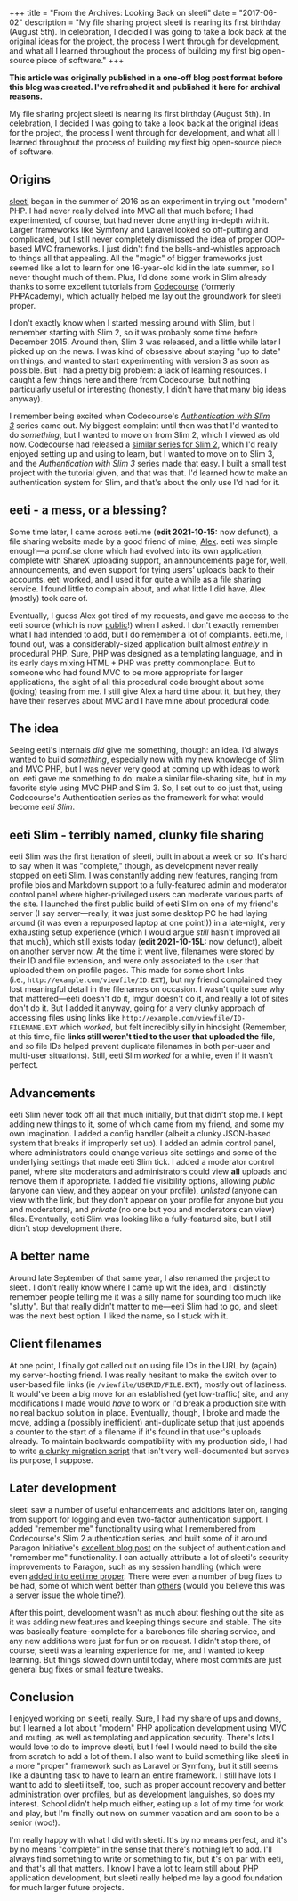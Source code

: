 +++
title = "From the Archives: Looking Back on sleeti"
date = "2017-06-02"
description = "My file sharing project sleeti is nearing its first birthday (August 5th). In celebration, I decided I was going to take a look back at the original ideas for the project, the process I went through for development, and what all I learned throughout the process of building my first big open-source piece of software."
+++

**This article was originally published in a one-off blog post format before this blog was created. I've refreshed it and published it here for archival reasons.**

My file sharing project sleeti is nearing its first birthday (August 5th). In celebration, I decided I was going to take a look back at the original ideas for the project, the process I went through for development, and what all I learned throughout the process of building my first big open-source piece of software.

## Origins

[sleeti](https://github.com/BytewaveMLP/sleeti) began in the summer of 2016 as an experiment in trying out "modern" PHP. I had never really delved into MVC all that much before; I had experimented, of course, but had never done anything in-depth with it. Larger frameworks like Symfony and Laravel looked so off-putting and complicated, but I still never completely dismissed the idea of proper OOP-based MVC frameworks. I just didn't find the bells-and-whistles approach to things all that appealing. All the "magic" of bigger frameworks just seemed like a lot to learn for one 16-year-old kid in the late summer, so I never thought much of them. Plus, I'd done some work in Slim already thanks to some excellent tutorials from [Codecourse](https://www.youtube.com/user/phpacademy) (formerly PHPAcademy), which actually helped me lay out the groundwork for sleeti proper.

I don't exactly know when I started messing around with Slim, but I remember starting with Slim 2, so it was probably some time before December 2015. Around then, Slim 3 was released, and a little while later I picked up on the news. I was kind of obsessive about staying "up to date" on things, and wanted to start experimenting with version 3 as soon as possible. But I had a pretty big problem: a lack of learning resources. I caught a few things here and there from Codecourse, but nothing particularly useful or interesting (honestly, I didn't have that many big ideas anyway).

I remember being excited when Codecourse's [*Authentication with Slim 3*](https://www.youtube.com/watch?v=RhcQXFeor9g&list=PLfdtiltiRHWGc_yY90XRdq6mRww042aEC) series came out. My biggest complaint until then was that I'd wanted to do *something*, but I wanted to move on from Slim 2, which I viewed as old now. Codecourse had released a [similar series for Slim 2](https://www.youtube.com/watch?v=YXKCNgfdAAM&list=PLfdtiltiRHWGKUvioJly40RJZchSG2-34), which I'd really enjoyed setting up and using to learn, but I wanted to move on to Slim 3, and the *Authentication with Slim 3* series made that easy. I built a small test project with the tutorial given, and that was that. I'd learned how to make an authentication system for Slim, and that's about the only use I'd had for it.

## eeti - a mess, or a blessing?

Some time later, I came across eeti.me (**edit 2021-10-15:** now defunct), a file sharing website made by a good friend of mine, [Alex](https://alexandra.moe/). eeti was simple enough—a pomf.se clone which had evolved into its own application, complete with ShareX uploading support, an announcements page for, well, announcements, and even support for tying users' uploads back to their accounts. eeti worked, and I used it for quite a while as a file sharing service. I found little to complain about, and what little I did have, Alex (mostly) took care of.

Eventually, I guess Alex got tired of my requests, and gave me access to the eeti source (which is now [public](https://github.com/BookHorseSoftware/eeti.me)!) when I asked. I don't exactly remember what I had intended to add, but I do remember a lot of complaints. eeti.me, I found out, was a considerably-sized application built almost *entirely* in procedural PHP. Sure, PHP was designed as a templating language, and in its early days mixing HTML + PHP was pretty commonplace. But to someone who had found MVC to be more appropriate for larger applications, the sight of all this procedural code brought about some (joking) teasing from me. I still give Alex a hard time about it, but hey, they have their reserves about MVC and I have mine about procedural code.

## The idea

Seeing eeti's internals *did* give me something, though: an idea. I'd always wanted to build *something*, especially now with my new knowledge of Slim and MVC PHP, but I was never very good at coming up with ideas to work on. eeti gave me something to do: make a similar file-sharing site, but in *my* favorite style using MVC PHP and Slim 3. So, I set out to do just that, using Codecourse's Authentication series as the framework for what would become *eeti Slim*.

## eeti Slim - terribly named, clunky file sharing

eeti Slim was the first iteration of sleeti, built in about a week or so. It's hard to say when it was "complete," though, as development never really stopped on eeti Slim. I was constantly adding new features, ranging from profile bios and Markdown support to a fully-featured admin and moderator control panel where higher-privileged users can moderate various parts of the site. I launched the first public build of eeti Slim on one of my friend's server (I say server—really, it was just some desktop PC he had laying around (it was even a repurposed laptop at one point!)) in a late-night, very exhausting setup experience (which I would argue *still* hasn't improved all that much), which still exists today (**edit 2021-10-15L:** now defunct), albeit on another server now. At the time it went live, filenames were stored by their ID and file extension, and were only associated to the user that uploaded them on profile pages. This made for some short links (i.e., `http://example.com/viewfile/ID.EXT`), but my friend complained they lost meaningful detail in the filenames on occasion. I wasn't quite sure why that mattered—eeti doesn't do it, Imgur doesn't do it, and really a lot of sites don't do it. But I added it anyway, going for a very clunky approach of accessing files using links like `http://example.com/viewfile/ID-FILENAME.EXT` which *worked*, but felt incredibly silly in hindsight (Remember, at this time, file **links still weren't tied to the user that uploaded the file**, and so file IDs helped prevent duplicate filenames in both per-user and multi-user situations). Still, eeti Slim *worked* for a while, even if it wasn't perfect.

## Advancements

eeti Slim never took off all that much initially, but that didn't stop me. I kept adding new things to it, some of which came from my friend, and some my own imagination. I added a config handler (albeit a clunky JSON-based system that breaks if improperly set up). I added an admin control panel, where administrators could change various site settings and some of the underlying settings that made eeti Slim tick. I added a moderator control panel, where site moderators and administrators could view **all** uploads and remove them if appropriate. I added file visibility options, allowing *public* (anyone can view, and they appear on your profile), *unlisted* (anyone can view with the link, but they don't appear on your profile for anyone but you and moderators), and *private* (no one but you and moderators can view) files. Eventually, eeti Slim was looking like a fully-featured site, but I still didn't stop development there.

## A better name

Around late September of that same year, I also renamed the project to sleeti. I don't really know where I came up wit the idea, and I distinctly remember people telling me it was a silly name for sounding too much like "slutty". But that really didn't matter to me—eeti Slim had to go, and sleeti was the next best option. I liked the name, so I stuck with it.

## Client filenames

At one point, I finally got called out on using file IDs in the URL by (again) my server-hosting friend. I was really hesitant to make the switch over to user-based file links (ie `/viewfile/USERID/FILE.EXT`), mostly out of laziness. It would've been a big move for an established (yet low-traffic( site, and any modifications I made would *have* to work or I'd break a production site with no real backup solution in place. Eventually, though, I broke and made the move, adding a (possibly inefficient) anti-duplicate setup that just appends a counter to the start of a filename if it's found in that user's uploads already. To maintain backwards compatibility with my production side, I had to write [a clunky migration script](https://github.com/BytewaveMLP/sleeti/issues/3) that isn't very well-documented but serves its purpose, I suppose.

## Later development

sleeti saw a number of useful enhancements and additions later on, ranging from support for logging and even two-factor authentication support. I added "remember me" functionality using what I remembered from Codecourse's Slim 2 authentication series, and built some of it around Paragon Initiative's [excellent blog post](https://paragonie.com/blog/2015/04/secure-authentication-php-with-long-term-persistence#title.2.1) on the subject of authentication and "remember me" functionality. I can actually attribute a lot of sleeti's security improvements to Paragon, such as my session handling (which were even [added into eeti.me proper](https://github.com/BookHorseSoftware/eeti.me/commit/44333762eed0e2e33f23df457f0fd41c2e107fb4). There were even a number of bug fixes to be had, some of which went better than [others](https://i.redd.it/7hy8xkhj0wox.png) (would you believe this was a server issue the whole time?).

After this point, development wasn't as much about fleshing out the site as it was adding new features and keeping things secure and stable. The site was basically feature-complete for a barebones file sharing service, and any new additions were just for fun or on request. I didn't stop there, of course; sleeti was a learning experience for me, and I wanted to keep learning. But things slowed down until today, where most commits are just general bug fixes or small feature tweaks.

## Conclusion

I enjoyed working on sleeti, really. Sure, I had my share of ups and downs, but I learned a lot about "modern" PHP application development using MVC and routing, as well as templating and application security. There's lots I would love to do to improve sleeti, but I feel I would need to build the site from scratch to add a lot of them. I also want to build something like sleeti in a more "proper" framework such as Laravel or Symfony, but it still seems like a daunting task to have to learn an entire framework. I still have lots I want to add to sleeti itself, too, such as proper account recovery and better administration over profiles, but as development languishes, so does my interest. School didn't help much either, eating up a lot of my time for work and play, but I'm finally out now on summer vacation and am soon to be a senior (woo!).

I'm really happy with what I did with sleeti. It's by no means perfect, and it's by no means "complete" in the sense that there's nothing left to add. I'll always find something to write or something to fix, but it's on par with eeti, and that's all that matters. I know I have a lot to learn still about PHP application development, but sleeti really helped me lay a good foundation for much larger future projects.
